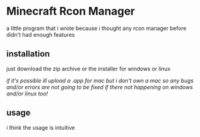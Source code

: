# **Minecraft Rcon Manager**

a little program that i wrote because i thought any rcon manager before didn't had enough features

## **installation**

just download the zip archive or the installer for windows or linux

_if it's possible ill upload a .app for mac but i don't own a mac so any bugs and/or errors are not going to be fixed if there not happening on windows and/or linux too!_

## **usage**

i think the usage is intuitive
